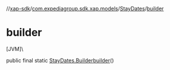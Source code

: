 //[xap-sdk](../../../index.md)/[com.expediagroup.sdk.xap.models](../index.md)/[StayDates](index.md)/[builder](builder.md)

# builder

[JVM]\

public final static [StayDates.Builder](-builder/index.md)[builder](builder.md)()
